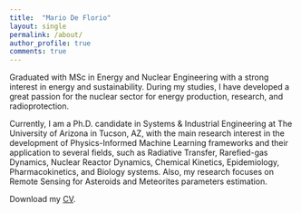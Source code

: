 ```yaml
---
title:  "Mario De Florio"
layout: single
permalink: /about/
author_profile: true
comments: true
---
```


Graduated with MSc in Energy and Nuclear Engineering with a strong interest in energy and sustainability. During my studies, I have developed a great passion for the nuclear sector for energy production, research, and radioprotection.

Currently, I am a Ph.D. candidate in Systems & Industrial Engineering at The University of Arizona in Tucson, AZ, with the main research interest in the development of Physics-Informed Machine Learning frameworks and their application to several fields, such as Radiative Transfer, Rarefied-gas Dynamics, Nuclear Reactor Dynamics, Chemical Kinetics, Epidemiology, Pharmacokinetics, and Biology systems. 
Also, my research focuses on Remote Sensing for Asteroids and Meteorites parameters estimation.

<i class="fas fa-download  pr-1 fa-fw"></i> Download my <a href="https://github.com/mariodeflorio/mariodeflorio.github.io/raw/master/_files/CV_DeFlorio.pdf">CV</a>.
